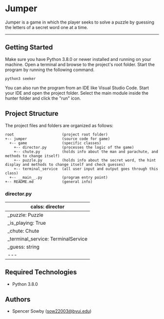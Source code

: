 # Jumper
Jumper is a game in which the player seeks to solve a puzzle by guessing the letters of a secret word one at a time.

---
## Getting Started
Make sure you have Python 3.8.0 or newer installed and running on your machine. Open a terminal and browse to the project's root folder. Start the program by running the following command.
```
python3 seeker 
```
You can also run the program from an IDE like Visual Studio Code. Start your IDE and open the project folder. Select the main module inside the hunter folder and click the "run" icon.

## Project Structure
The project files and folders are organized as follows:
```
root                      (project root folder)
+-- jumper                (source code for game)
  +-- game                (specific classes)
    +-- director.py       (processes the logic of the game)
    +-- chute.py          (holds info about the man and parachute, and methods to change itself)
    +-- puzzle.py         (holds info about the secret word, the hint display and methods to change itself and check guesses)
    +-- terminal_service  (all user input and output goes through this class)
  +-- __main__.py         (program entry point)
+-- README.md             (general info)
```

### director.py
| calss: director |
| --- |
| _puzzle: Puzzle |
| _is_playing: True |
| _chute: Chute |
| _terminal_service: TerminalService |
| _guess: string |
| --- |

## Required Technologies
* Python 3.8.0

## Authors
* Spencer Sowby (sow22003@byui.edu)
